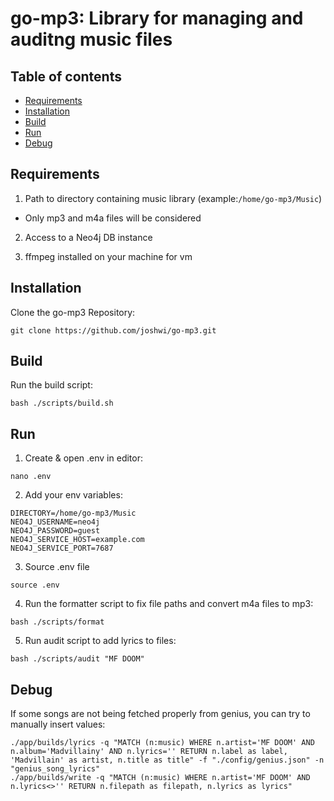 # go-mp3: Library for managing and auditng music files

## Table of contents
* [Requirements](#requirements)
* [Installation](#installation)
* [Build](#setup)
* [Run](#run)
* [Debug](#debug)

## Requirements

1. Path to directory containing music library (example:`/home/go-mp3/Music`)

- Only mp3 and m4a files will be considered

2. Access to a Neo4j DB instance

3. ffmpeg installed on your machine for vm

## Installation

Clone the go-mp3 Repository:

```
git clone https://github.com/joshwi/go-mp3.git
```

## Build

Run the build script:

```
bash ./scripts/build.sh
```

## Run

1. Create & open .env in editor: 
```
nano .env
```
2. Add your env variables:
```
DIRECTORY=/home/go-mp3/Music
NEO4J_USERNAME=neo4j
NEO4J_PASSWORD=guest
NEO4J_SERVICE_HOST=example.com
NEO4J_SERVICE_PORT=7687
```
3. Source .env file
```
source .env
```
4. Run the formatter script to fix file paths and convert m4a files to mp3:
```
bash ./scripts/format
```
5. Run audit script to add lyrics to files:
```
bash ./scripts/audit "MF DOOM"
```

## Debug

If some songs are not being fetched properly from genius, you can try to manually insert values:
```
./app/builds/lyrics -q "MATCH (n:music) WHERE n.artist='MF DOOM' AND n.album='Madvillainy' AND n.lyrics='' RETURN n.label as label, 'Madvillain' as artist, n.title as title" -f "./config/genius.json" -n "genius_song_lyrics"
./app/builds/write -q "MATCH (n:music) WHERE n.artist='MF DOOM' AND n.lyrics<>'' RETURN n.filepath as filepath, n.lyrics as lyrics"
```
